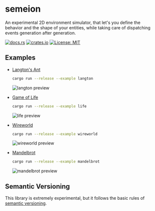 # semeion

An experimental 2D environment simulator, that let's you define the behavior and
the shape of your entities, while taking care of dispatching events generation
after generation.

[![docs.rs](https://docs.rs/semeion/badge.svg)](https://docs.rs/semeion)
[![crates.io](https://img.shields.io/crates/v/semeion.svg)](https://crates.io/crates/semeion)
[![License: MIT](https://img.shields.io/badge/License-MIT-blue.svg)](LICENSE)


## Examples

 - [Langton's Ant](https://en.wikipedia.org/wiki/Langton%27s_ant)

    ```bash
    cargo run --release --example langton
    ```

    ![langton preview](../assets/langton.gif)

 - [Game of Life](https://en.wikipedia.org/wiki/Conway%27s_Game_of_Life)

    ```bash
    cargo run --release --example life
    ```

    ![life preview](../assets/life.gif)


 - [Wireworld](https://en.wikipedia.org/wiki/Wireworld)

    ```bash
    cargo run --release --example wireworld
    ```

    ![wireworld preview](../assets/wireworld.gif)


 - [Mandelbrot](https://en.wikipedia.org/wiki/Mandelbrot_set)

    ```bash
    cargo run --release --example mandelbrot
    ```

    ![mandelbrot preview](../assets/mandelbrot.gif)



## Semantic Versioning

This library is extremely experimental, but it follows the basic rules of
[semantic versioning](https://doc.rust-lang.org/cargo/reference/manifest.html#the-version-field).
